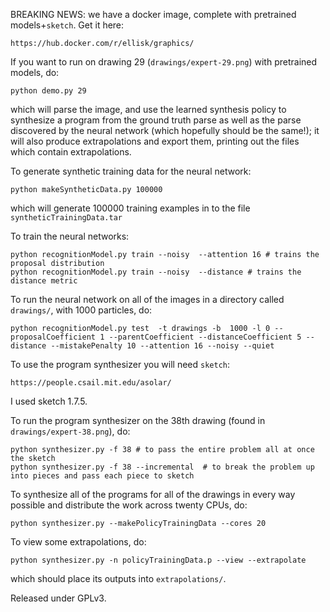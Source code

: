 BREAKING NEWS: we have a docker image, complete with pretrained models+`sketch`. Get it here:
```
https://hub.docker.com/r/ellisk/graphics/
```

If you want to run on drawing 29 (`drawings/expert-29.png`) with pretrained models, do:
```
python demo.py 29
```
which will parse the image, and use the learned synthesis policy to synthesize a program from the ground truth parse as well as the parse discovered by the neural network (which hopefully should be the same!); it will also produce extrapolations and export them, printing out the files which contain extrapolations.

To generate synthetic training data for the neural network:
```
python makeSyntheticData.py 100000
```
which will generate 100000 training examples in to the file `syntheticTrainingData.tar`

To train the neural networks:
```
python recognitionModel.py train --noisy  --attention 16 # trains the proposal distribution
python recognitionModel.py train --noisy  --distance # trains the distance metric
```

To run the neural network on all of the images in a directory called `drawings/`, with 1000 particles, do:
```
python recognitionModel.py test  -t drawings -b  1000 -l 0 --proposalCoefficient 1 --parentCoefficient --distanceCoefficient 5 --distance --mistakePenalty 10 --attention 16 --noisy --quiet
```

To use the program synthesizer you will need `sketch`:
```
https://people.csail.mit.edu/asolar/
```
I used sketch 1.7.5.

To run the program synthesizer on the 38th drawing (found in `drawings/expert-38.png`), do:
```
python synthesizer.py -f 38 # to pass the entire problem all at once the sketch
python synthesizer.py -f 38 --incremental  # to break the problem up into pieces and pass each piece to sketch
```

To synthesize all of the programs for all of the drawings in every way possible and distribute the work across twenty CPUs, do:
```
python synthesizer.py --makePolicyTrainingData --cores 20
```



To view some extrapolations, do:
```
python synthesizer.py -n policyTrainingData.p --view --extrapolate
```
which should place its outputs into `extrapolations/`.

Released under GPLv3.